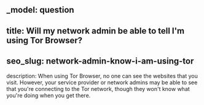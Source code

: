 _model: question
---
title: Will my network admin be able to tell I'm using Tor Browser?
---
seo_slug: network-admin-know-i-am-using-tor
---
description:
When using Tor Browser, no one can see the websites that you visit.
However, your service provider or network admins may be able to see that you're connecting to the Tor network, though they won't know what you're doing when you get there.
